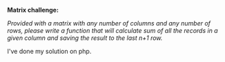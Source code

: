 **Matrix challenge:**

*Provided with a matrix with any number of columns and any number of rows, 
please write a function that will calculate sum of all the records in a given column and saving the result to the last n+1 row.*

I've done my solution on php.
